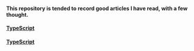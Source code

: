 #### This repository is tended to record good articles I have read, with a few thought.

#### [TypeScript](typescript.md)

#### [TypeScript](javascript.md)